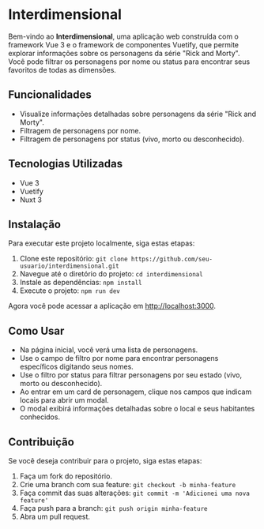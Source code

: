 
# Interdimensional

Bem-vindo ao **Interdimensional**, uma aplicação web construída com o framework Vue 3 e o framework de componentes Vuetify, que permite explorar informações sobre os personagens da série "Rick and Morty". Você pode filtrar os personagens por nome ou status para encontrar seus favoritos de todas as dimensões.

## Funcionalidades

- Visualize informações detalhadas sobre personagens da série "Rick and Morty".
- Filtragem de personagens por nome.
- Filtragem de personagens por status (vivo, morto ou desconhecido).

## Tecnologias Utilizadas

- Vue 3
- Vuetify
- Nuxt 3

## Instalação

Para executar este projeto localmente, siga estas etapas:

1. Clone este repositório: `git clone https://github.com/seu-usuario/interdimensional.git`
2. Navegue até o diretório do projeto: `cd interdimensional`
3. Instale as dependências: `npm install`
4. Execute o projeto: `npm run dev`

Agora você pode acessar a aplicação em [http://localhost:3000](http://localhost:3000).

## Como Usar

- Na página inicial, você verá uma lista de personagens.
- Use o campo de filtro por nome para encontrar personagens específicos digitando seus nomes.
- Use o filtro por status para filtrar personagens por seu estado (vivo, morto ou desconhecido).
- Ao entrar em um card de personagem, clique nos campos que indicam locais para abrir um modal.
- O modal exibirá informações detalhadas sobre o local e seus habitantes conhecidos.

## Contribuição

Se você deseja contribuir para o projeto, siga estas etapas:

1. Faça um fork do repositório.
2. Crie uma branch com sua feature: `git checkout -b minha-feature`
3. Faça commit das suas alterações: `git commit -m 'Adicionei uma nova feature'`
4. Faça push para a branch: `git push origin minha-feature`
5. Abra um pull request.



